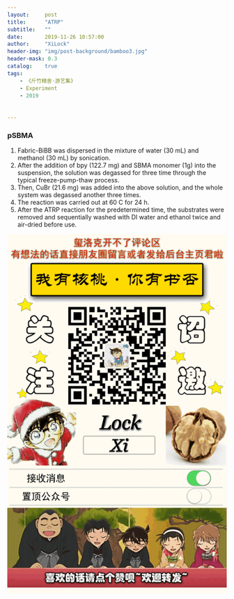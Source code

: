 ```yaml
---
layout:     post
title:      "ATRP"
subtitle:   ""
date:       2019-11-26 10:57:00
author:     "XiLock"
header-img: "img/post-background/bamboo3.jpg"
header-mask: 0.3
catalog:    true
tags:
    - 《斤竹精舍·游艺集》
    - Experiment
    - 2019


---
```


### pSBMA
1. Fabric-BiBB was dispersed in the mixture of water (30 mL) and methanol (30 mL) by sonication. 
1. After the addition of bpy (122.7 mg) and SBMA monomer (1g) into the suspension, the solution was degassed for three time through the typical freeze-pump-thaw process. 
1. Then, CuBr (21.6 mg) was added into the above solution, and the whole system was degassed another three times. 
1. The reaction was carried out at 60 C for 24 h. 
1. After the ATRP reaction for the predetermined time, the substrates were removed and sequentially washed with DI water and ethanol twice and air-dried before use.

![](/img/wc-tail.GIF)
